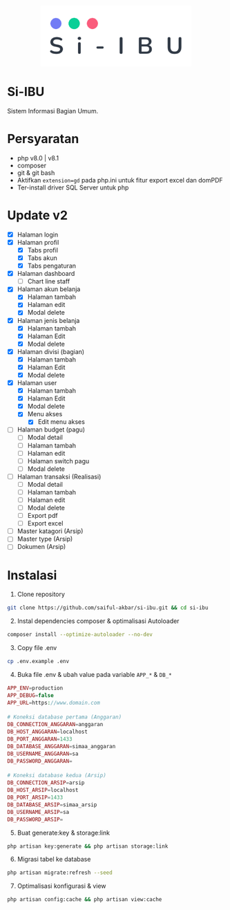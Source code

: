 <div align="center">
  <img
      loading="lazy"
      alt="logo"
      src="public/assets/images/logo/logo-dark.png"
      height="140"
   />
</div>

# Si-IBU

Sistem Informasi Bagian Umum.

# Persyaratan

-   php v8.0 | v8.1
-   composer
-   git & git bash
-   Aktifkan `extension=gd` pada php.ini untuk fitur export excel dan domPDF
-   Ter-install driver SQL Server untuk php

# Update v2

-   [x] Halaman login
-   [x] Halaman profil
    -   [x] Tabs profil
    -   [x] Tabs akun
    -   [x] Tabs pengaturan
-   [x] Halaman dashboard
    -   [ ] Chart line staff
-   [x] Halaman akun belanja
    -   [x] Halaman tambah
    -   [x] Halaman edit
    -   [x] Modal delete
-   [x] Halaman jenis belanja
    -   [x] Halaman tambah
    -   [x] Halaman Edit
    -   [x] Modal delete
-   [x] Halaman divisi (bagian)
    -   [x] Halaman tambah
    -   [x] Halaman Edit
    -   [x] Modal delete
-   [x] Halaman user
    -   [x] Halaman tambah
    -   [x] Halaman Edit
    -   [x] Modal delete
    -   [x] Menu akses
        -   [x] Edit menu akses
-   [ ] Halaman budget (pagu)
    -   [ ] Modal detail
    -   [ ] Halaman tambah
    -   [ ] Halaman edit
    -   [ ] Halaman switch pagu
    -   [ ] Modal delete
-   [ ] Halaman transaksi (Realisasi)
    -   [ ] Modal detail
    -   [ ] Halaman tambah
    -   [ ] Halaman edit
    -   [ ] Modal delete
    -   [ ] Export pdf
    -   [ ] Export excel
-   [ ] Master katagori (Arsip)
-   [ ] Master type (Arsip)
-   [ ] Dokumen (Arsip)

# Instalasi

1.  Clone repository

```bash
git clone https://github.com/saiful-akbar/si-ibu.git && cd si-ibu
```

2. Instal dependencies composer & optimalisasi Autoloader

```bash
composer install --optimize-autoloader --no-dev
```

3. Copy file .env

```bash
cp .env.example .env
```

4.  Buka file .env & ubah value pada variable `APP_*` & `DB_*`

```php
APP_ENV=production
APP_DEBUG=false
APP_URL=https://www.domain.com

# Koneksi database pertama (Anggaran)
DB_CONNECTION_ANGGARAN=anggaran
DB_HOST_ANGGARAN=localhost
DB_PORT_ANGGARAN=1433
DB_DATABASE_ANGGARAN=simaa_anggaran
DB_USERNAME_ANGGARAN=sa
DB_PASSWORD_ANGGARAN=

# Koneksi database kedua (Arsip)
DB_CONNECTION_ARSIP=arsip
DB_HOST_ARSIP=localhost
DB_PORT_ARSIP=1433
DB_DATABASE_ARSIP=simaa_arsip
DB_USERNAME_ARSIP=sa
DB_PASSWORD_ARSIP=
```

5.  Buat generate:key & storage:link

```bash
php artisan key:generate && php artisan storage:link
```

6. Migrasi tabel ke database

```bash
php artisan migrate:refresh --seed
```

7. Optimalisasi konfigurasi & view

```bash
php artisan config:cache && php artisan view:cache
```
